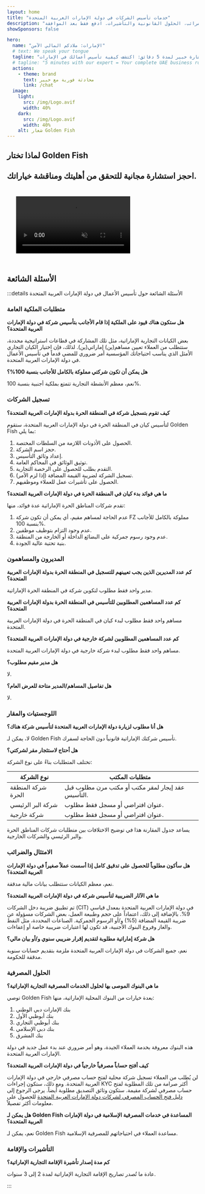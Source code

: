 ```yaml
---
layout: home
title: "خدمات تأسيس الشركات في دولة الإمارات العربية المتحدة"
description: "خدمات خبراء تأسيس ودعم الشركات في دولة الإمارات. تأسيس الشركات، الخدمات المصرفية، الضرائب، الحلول القانونية والتأشيرات. ادفع فقط بعد الموافقة."
showSponsors: false

hero:
  name: "الإمارات: ملاذكم المالي الآمن"
  # text: We speak your tongue
  tagline: "استشارة خبير لمدة 5 دقائق: اكتشف كيفية تأسيس أعمالك في الإمارات <span class='hl'>بدون مخاطر</span>"
  # tagline: "5 minutes with our expert = Your complete UAE business roadmap"
  actions:
    - theme: brand
      text: محادثة فورية مع خبير
      link: /chat
  image:
    light:
      src: /img/Logo.avif
      width: 40%
    dark:
      src: /img/Logo.avif
      width: 40%
    alt: شعار Golden Fish
---
```


<FeatureBlock :card="{
  title: 'دليل تأسيس الشركات',
  details: 'دليل شامل لتأسيس الشركات في **المنطقة الحرة، الخارجية، البر الرئيسي، الفرع**. \n\n* ملكية أجنبية بنسبة 100% متاحة في المناطق الحرة والبر الرئيسي\n* معدلات ضريبية منخفضة - فقط 9% ضريبة الشركات\n* لا توجد ضوابط على العملة - سهولة إعادة رؤوس الأموال\n\n[اعرف المزيد](/uae-business/offer/company-registration/)',
  link: '/uae-business/offer/company-registration/',
  src: {
    light: '/img/iStock-2051326997.avif',
    dark: '/img/iStock-1448478309.jpg',
    width: '100%'
  },
  inversion: false
}" />

<FeatureBlock :card="{
  title: 'الحلول المصرفية',
  details: 'افتح بسهولة حسابات مصرفية تجارية أو شخصية مع البنوك الموثوقة في الإمارات. \n\n* خدمات PRO شاملة للموافقات الحكومية\n* إعداد حزمة مصرفية كاملة\n* **معدل نجاح 96%**\n\n[اعرف المزيد](/uae-business/offer/banking/)',
  link: '/uae-business/offer/banking/',
  src: {
    light: '/img/iStock-2153786564.avif',
    dark: '/img/iStock-2166793628.avif',
    width: '100%'
  },
  inversion: true
}" />

<FeatureBlock :card="{
  title: 'Golden Visa والإقامة',
  details: 'احصل على **Golden Visa** الإماراتية للإقامة طويلة الأمد مع عملية تقديم سلسة. \n\n* **لا حاجة لدخول الإمارات كل 6 أشهر**\n* صالحة لمدة 10 سنوات مع إمكانية التجديد عند الحفاظ على الشروط المؤهلة\n* معدل نجاح 92%\n\n[اعرف المزيد](/uae-business/offer/golden-visa/)',
  link: '/uae-business/offer/golden-visa/',
  src: {
    light: '/img/iStock-1312241253.avif',
    dark: '/img/ILONMASKID.webp',
    width: '100%'
  },
  inversion: false
}" />

<FeatureCards :features="[
  {
    title: 'خدمات الامتثال',
    details: 'يرشدك خبراؤنا عبر متطلبات الامتثال المعقدة في الإمارات، بما في ذلك تقارير ESR وملفات UBO.',
    items: [],
    linkText: 'اعرف المزيد',
    link: '/uae-business/company-registration/Protect-Your-Business',
    icon: {
      light: '/img/iStock-1299393716.avif',
      dark: '/img/iStock-2149731304.avif',
      alt: 'خدمات الامتثال'
    }
  },
  {
    title: 'ضريبة الشركات وضريبة القيمة المضافة',
    details: 'المشورة الخبيرة تضمن الامتثال لالتزامات ضريبة الشركات وضريبة القيمة المضافة مع الهيئة الاتحادية للضرائب (FTA).',
    items: [],
    linkText: 'اعرف المزيد',
    link: '/uae-business/company-registration/accounting-legal',
    icon: {
      light: '/img/iStock-1018285934.avif',
      dark: '/img/iStock-584576538.avif',
      alt: 'الخدمات الضريبية'
    }
  },
  {
    title: 'الخدمات القانونية',
    details: 'يقدم الفريق القانوني المشورة حول قوانين الإمارات المتعلقة بعمليات الاندماج والاستحواذ، إعادة الهيكلة المؤسسية، التمويل، وحل النزاعات.',
    items: [],
    linkText: 'اعرف المزيد',
    link: '/uae-business/company-registration/Protect-Your-Business',
    icon: {
      light: '/img/iStock-650045508.avif',
      dark: '/img/iStock-1498627598.avif',
      alt: 'الخدمات القانونية'
    }
  },
  {
    title: 'المحاسبة وكشوف المرتبات',
    details: 'يدير محاسبونا الشؤون المالية، ويقدمون مسك الدفاتر، التسوية، كشوف المرتبات، ودعم التدقيق، مما يوفر تكاليف التوظيف.',
    items: [],
    linkText: 'اعرف المزيد',
    link: '/resources/contacts',
    icon: {
      light: '/img/iStock-1022793868.avif',
      dark: '/img/iStock-1320130292.jpg',
      alt: 'خدمات المحاسبة'
    }
  },
]" />

## لماذا تختار Golden Fish

<BenefitsList :features="[
  {
    icon: '🏢',
    title: 'خبرة محلية في دولة الإمارات',
    text: 'متخصصون مخصصون في دبي يقدمون إرشادات خبيرة خلال كل خطوة من خطوات العملية.'
  },
  {
    icon: '📊',
    title: 'معدل نجاح مثبت',
    text: 'أكثر من 90% معدل موافقة مع مئات التأشيرات والحسابات المصرفية وتسجيلات الشركات الصادرة من خلال معالجتنا المتميزة.'
  },
  {
    icon: '💸',
    title: '**رسوم مبنية على النجاح**',
    text: '[ادفع فقط بعد الموافقة](/uae-business/benefits/success-based-fees). شفافية كاملة بدون تكاليف خفية.'
  },
]" />

## احجز استشارة مجانية للتحقق من أهليتك ومناقشة خياراتك.

<video autoplay muted playsinline style="padding: 24px">
  <source src="/img/iStock-2185906461.mp4" type="video/mp4">
</video>

<ContactForm buttonText="تحدث مع خبير" />

## الأسئلة الشائعة

:::details الأسئلة الشائعة حول تأسيس الأعمال في دولة الإمارات العربية المتحدة

### متطلبات الملكية العامة

**هل ستكون هناك قيود على الملكية إذا قام الأجانب بتأسيس شركة في دولة الإمارات العربية المتحدة؟**

بعض الكيانات التجارية الإماراتية، مثل تلك المشاركة في قطاعات استراتيجية محددة، ستتطلب من العملاء تعيين مساهم(ين) إماراتي(ين). لذلك، فإن اختيار الكيان التجاري الأمثل الذي يناسب احتياجاتك المؤسسية أمر ضروري للمضي قدماً في تأسيس الأعمال في دولة الإمارات العربية المتحدة.

**هل يمكن أن تكون شركتي مملوكة بالكامل للأجانب بنسبة 100%؟**

نعم، معظم الأنشطة التجارية تتمتع بملكية أجنبية بنسبة 100%.

### تسجيل الشركات

**كيف تقوم بتسجيل شركة في المنطقة الحرة بدولة الإمارات العربية المتحدة؟**

لتأسيس كيان في المنطقة الحرة في دولة الإمارات العربية المتحدة، ستقوم Golden Fish بما يلي:

1. الحصول على الأذونات اللازمة من السلطات المختصة.
2. حجز اسم الشركة.
3. إعداد وثائق التأسيس.
4. توثيق الوثائق في المحاكم العامة.
5. التقدم بطلب للحصول على الرخصة التجارية.
6. تسجيل الشركة لضريبة القيمة المضافة (إذا لزم الأمر).
7. الحصول على تأشيرات عمل للعملاء وموظفيهم.

**ما هي فوائد بدء كيان في المنطقة الحرة في دولة الإمارات العربية المتحدة؟**

تقدم شركات المناطق الحرة الإماراتية عدة فوائد، منها:

1. عدم الحاجة لمساهم مقيم، أي يمكن أن تكون شركة FZ مملوكة بالكامل للأجانب بنسبة 100%.
2. عدم وجود التزام بتوظيف موظفين.
3. عدم وجود رسوم جمركية على البضائع الداخلة أو الخارجة من المنطقة.
4. بنية تحتية عالية الجودة.

### المديرون والمساهمون

**كم عدد المديرين الذين يجب تعيينهم للتسجيل في المنطقة الحرة بدولة الإمارات العربية المتحدة؟**

مدير واحد فقط مطلوب لتكوين شركة في المنطقة الحرة الإماراتية.

**كم عدد المساهمين المطلوبين للتأسيس في المنطقة الحرة بدولة الإمارات العربية المتحدة؟**

مساهم واحد فقط مطلوب لبدء كيان في المنطقة الحرة في دولة الإمارات العربية المتحدة.

**كم عدد المساهمين المطلوبين لشركة خارجية في دولة الإمارات العربية المتحدة؟**

مساهم واحد فقط مطلوب لبدء شركة خارجية في دولة الإمارات العربية المتحدة.

**هل مدير مقيم مطلوب؟**

لا.

**هل تفاصيل المساهم/المدير متاحة للعرض العام؟**

لا.

### اللوجستيات والمقار

**هل أنا مطلوب لزيارة دولة الإمارات العربية المتحدة لتأسيس شركة هناك؟**

لا، يمكن لـ Golden Fish تأسيس شركتك الإماراتية قانونياً دون الحاجة لسفرك.

**هل أحتاج لاستئجار مقر لشركتي؟**

تختلف المتطلبات بناءً على نوع الشركة:

| نوع الشركة         | متطلبات المكتب                                     |
| ------------------ | -------------------------------------------------- |
| شركة المنطقة الحرة | عقد إيجار لمقر مكتب أو مكتب مرن مطلوب قبل التأسيس. |
| شركة البر الرئيسي  | عنوان افتراضي أو مسجل فقط مطلوب.                   |
| شركة خارجية        | عنوان افتراضي أو مسجل فقط مطلوب.                   |

يساعد جدول المقارنة هذا في توضيح الاختلافات بين متطلبات شركات المناطق الحرة والبر الرئيسي والشركات الخارجية.

### الامتثال والضرائب

**هل سأكون مطلوباً للحصول على تدقيق كامل إذا أسست عملاً صغيراً في دولة الإمارات العربية المتحدة؟**

نعم، معظم الكيانات ستتطلب بيانات مالية مدققة.

**ما هي الآثار الضريبية لتأسيس شركة في دولة الإمارات العربية المتحدة؟**

تم تطبيق ضريبة دخل الشركات (CIT) في دولة الإمارات العربية المتحدة بمعدل قياسي 9%. بالإضافة إلى ذلك، اعتماداً على حجم وطبيعة العمل، بعض الشركات مسؤولة عن ضريبة القيمة المضافة (5%) و/أو الرسوم الجمركية. الصناعات المحددة، مثل النفط والغاز وفروع البنوك الأجنبية، قد تكون لها اعتبارات ضريبية خاصة أو إعفاءات.

**هل شركة إماراتية مطلوبة لتقديم إقرار ضريبي سنوي و/أو بيان مالي؟**

نعم، جميع الشركات في دولة الإمارات العربية المتحدة ملزمة بتقديم حسابات سنوية مدققة للحكومة.

### الحلول المصرفية

**ما هي البنوك الموصى بها لحلول الخدمات المصرفية التجارية الإماراتية؟**

توصي Golden Fish بعدة خيارات من البنوك المحلية الإماراتية، منها:

1. بنك الإمارات دبي الوطني
2. بنك أبوظبي الأول
3. بنك أبوظبي التجاري
4. بنك دبي الإسلامي
5. بنك المشرق

هذه البنوك معروفة بخدمة العملاء الجيدة، وهو أمر ضروري عند بدء عمل جديد في دولة الإمارات العربية المتحدة.

**كيف أفتح حساباً مصرفياً خارجياً في دولة الإمارات العربية المتحدة؟**

لن يُطلب من العملاء تسجيل شركة محلية لفتح حساب مصرفي خارجي في دولة الإمارات العربية المتحدة. ومع ذلك، ستكون إجراءات KYC أكثر صرامة من تلك المطلوبة لفتح حساب مصرفي لشركة مقيمة. ستكون وثائق التصديق مطلوبة أيضاً. يرجى الرجوع إلى [دليل فتح الحساب المصرفي لشركات دولة الإمارات العربية المتحدة](./uae-business/company-registration/banking) للحصول على معلومات أكثر تفصيلاً.

**هل يمكن لـ Golden Fish المساعدة في خدمات المصرفية الإسلامية في دولة الإمارات العربية المتحدة؟**

نعم، يمكن لـ Golden Fish مساعدة العملاء في احتياجاتهم للمصرفية الإسلامية.

### التأشيرات والإقامة

**كم مدة إصدار تأشيرة الإقامة التجارية الإماراتية؟**

عادة ما تُصدر تصاريح الإقامة التجارية الإماراتية لمدة 2 إلى 3 سنوات.

:::
